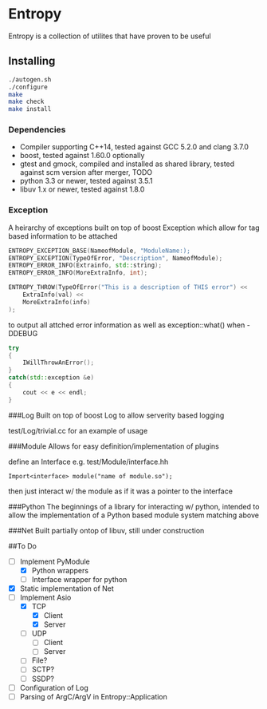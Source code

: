 # Entropy
Entropy is a collection of utilites that have proven to be useful

## Installing
```bash
./autogen.sh
./configure
make
make check
make install
```

### Dependencies
- Compiler supporting C++14, tested against GCC 5.2.0 and clang 3.7.0
- boost, tested against 1.60.0
optionally
- gtest and gmock, compiled and installed as shared library, tested against scm version after merger, TODO
- python 3.3 or newer, tested against 3.5.1
- libuv 1.x or newer, tested against 1.8.0

### Exception
A heirarchy of exceptions built on top of boost Exception which allow for tag based information to be attached

```C++
ENTROPY_EXCEPTION_BASE(NameofModule, "ModuleName:);
ENTROPY_EXCEPTION(TypeOfError, "Description", NameofModule);
ENTROPY_ERROR_INFO(Extrainfo, std::string);
ENTROPY_ERROR_INFO(MoreExtraInfo, int);

ENTROPY_THROW(TypeOfError("This is a description of THIS error") <<
	ExtraInfo(val) <<
	MoreExtraInfo(info)
);
```
to output all attched error information as well as exception::what() when -DDEBUG
```C++
try
{
	IWillThrowAnError();
}
catch(std::exception &e)
{
	cout << e << endl;
}
```

###Log
Built on top of boost Log to allow serverity based logging

test/Log/trivial.cc for an example of usage

###Module
Allows for easy definition/implementation of plugins

define an Interface e.g. test/Module/interface.hh

```
Import<interface> module("name of module.so");
```
then just interact w/ the module as if it was a pointer to the interface

###Python
The beginnings of a library for interacting w/ python, intended to allow
the implementation of a Python based module system matching above

###Net
Built partially ontop of libuv, still under construction

##To Do
- [ ] Implement PyModule
	- [x] Python wrappers
	- [ ] Interface wrapper for python
- [x] Static implementation of Net
- [ ] Implement Asio
	- [x] TCP
		- [x] Client
		- [x] Server
	- [ ] UDP
		- [ ] Client
		- [ ] Server
	- [ ] File?
	- [ ] SCTP?
	- [ ] SSDP?
- [ ] Configuration of Log
- [ ] Parsing of ArgC/ArgV in Entropy::Application
